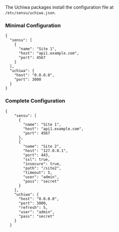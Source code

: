 The Uchiwa packages install the configuration file at `/etc/sensu/uchiwa.json`.

### Minimal Configuration
```
{
  "sensu": [
    {
      "name": "Site 1",
      "host": "api1.example.com",
      "port": 4567
    }
  ],
  "uchiwa": {
    "host": "0.0.0.0",
    "port": 3000
  }
}
```

### Complete Configuration
```
{
    "sensu": [
      {
        "name": "Site 1",
        "host": "api1.example.com",
        "port": 4567
      },
      {
        "name": "Site 2",
        "host": "127.0.0.1",
        "port": 443,
        "ssl": true,
        "insecure": true,
        "path": "/site2",
        "timeout": 5,
        "user": "admin",
        "pass": "secret"
      }
    ],
    "uchiwa": {
      "host": "0.0.0.0",
      "port": 3000,
      "refresh": 5,
      "user": "admin",
      "pass": "secret"
    }
  }
```
